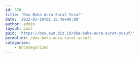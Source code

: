 ```yaml
---
id: 578
title: 'Doa Buka Aura Surat Yusuf'
date: '2023-03-19T01:15:46+00:00'
author: admin
layout: post
guid: 'https://bos.awn.biz.id/doa-buka-aura-surat-yusuf/'
permalink: /doa-buka-aura-surat-yusuf/
categories:
    - Uncategorized
---
```


